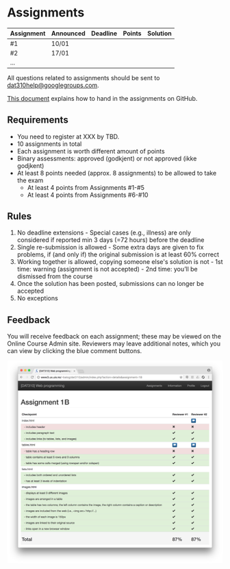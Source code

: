 # Assignments

| Assignment | Announced | Deadline | Points | Solution |
| --- | --- | --- | --- | --- |
| #1 | 10/01 |  |  |  |
| #2 | 17/01 |  |  |  |
| ... |  |  |  |  |

All questions related to assignments should be sent to dat310help@googlegroups.com.

[This document](../HOWTO_GitHub.md) explains how to hand in the assignments on GitHub.

## Requirements

  - You need to register at XXX by TBD.
  - 10 assignments in total
  - Each assignment is worth different amount of points
  - Binary assessments: approved (godkjent) or not approved (ikke godjkent)
  - At least 8 points needed (approx. 8 assignments) to be allowed to take the exam
    - At least 4 points from Assignments #1-#5
    - At least 4 points from Assignments #6-#10

## Rules

  1. No deadline extensions
    - Special cases (e.g., illness) are only considered if reported min 3 days (=72 hours) before the deadline
  2. Single re-submission is allowed
    - Some extra days are given to fix problems, if (and only if) the original submission is at least 60% correct
  3. Working together is allowed, copying someone else's solution is not
    - 1st time: warning (assignment is not accepted)
    - 2nd time: you’ll be dismissed from the course
  4. Once the solution has been posted, submissions can no longer be accepted
  5. No exceptions


## Feedback

You will receive feedback on each assignment; these may be viewed on the Online Course Admin site.  Reviewers may leave additional notes, which you can view by clicking the blue comment buttons.

![Feedback](assignments_feedback.png)
